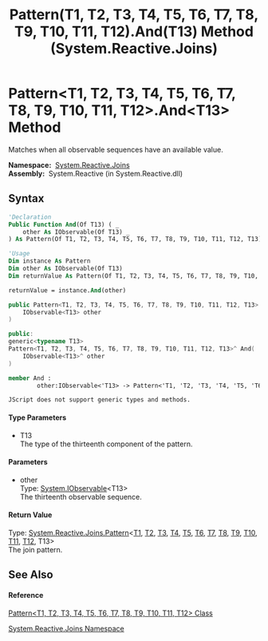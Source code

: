 ﻿---
title: Pattern(T1, T2, T3, T4, T5, T6, T7, T8, T9, T10, T11, T12).And(T13) Method  (System.Reactive.Joins)
TOCTitle: And(T13) Method
ms:assetid: M:System.Reactive.Joins.Pattern`12.And``1(System.IObservable{``0})
ms:mtpsurl: https://msdn.microsoft.com/en-us/library/Hh229795(v=VS.103)
ms:contentKeyID: 36069466
ms.date: 06/28/2011
mtps_version: v=VS.103
f1_keywords:
- System.Reactive.Joins.Pattern`12.And``1
dev_langs:
- CSharp
- JScript
- VB
- FSharp
- c++
---

# Pattern\<T1, T2, T3, T4, T5, T6, T7, T8, T9, T10, T11, T12\>.And\<T13\> Method

Matches when all observable sequences have an available value.

**Namespace:**  [System.Reactive.Joins](hh211841\(v=vs.103\).md)  
**Assembly:**  System.Reactive (in System.Reactive.dll)

## Syntax

``` vb
'Declaration
Public Function And(Of T13) ( _
    other As IObservable(Of T13) _
) As Pattern(Of T1, T2, T3, T4, T5, T6, T7, T8, T9, T10, T11, T12, T13)
```

``` vb
'Usage
Dim instance As Pattern
Dim other As IObservable(Of T13)
Dim returnValue As Pattern(Of T1, T2, T3, T4, T5, T6, T7, T8, T9, T10, T11, T12, T13)

returnValue = instance.And(other)
```

``` csharp
public Pattern<T1, T2, T3, T4, T5, T6, T7, T8, T9, T10, T11, T12, T13> And<T13>(
    IObservable<T13> other
)
```

``` c++
public:
generic<typename T13>
Pattern<T1, T2, T3, T4, T5, T6, T7, T8, T9, T10, T11, T12, T13>^ And(
    IObservable<T13>^ other
)
```

``` fsharp
member And : 
        other:IObservable<'T13> -> Pattern<'T1, 'T2, 'T3, 'T4, 'T5, 'T6, 'T7, 'T8, 'T9, 'T10, 'T11, 'T12, 'T13> 
```

``` jscript
JScript does not support generic types and methods.
```

#### Type Parameters

  - T13  
    The type of the thirteenth component of the pattern.

#### Parameters

  - other  
    Type: [System.IObservable](https://msdn.microsoft.com/en-us/library/Dd990377)\<T13\>  
    The thirteenth observable sequence.  

#### Return Value

Type: [System.Reactive.Joins.Pattern](hh229423\(v=vs.103\).md)\<[T1](hh212053\(v=vs.103\).md), [T2](hh212053\(v=vs.103\).md), [T3](hh212053\(v=vs.103\).md), [T4](hh212053\(v=vs.103\).md), [T5](hh212053\(v=vs.103\).md), [T6](hh212053\(v=vs.103\).md), [T7](hh212053\(v=vs.103\).md), [T8](hh212053\(v=vs.103\).md), [T9](hh212053\(v=vs.103\).md), [T10](hh212053\(v=vs.103\).md), [T11](hh212053\(v=vs.103\).md), [T12](hh212053\(v=vs.103\).md), T13\>  
The join pattern.  

## See Also

#### Reference

[Pattern\<T1, T2, T3, T4, T5, T6, T7, T8, T9, T10, T11, T12\> Class](hh212053\(v=vs.103\).md)

[System.Reactive.Joins Namespace](hh211841\(v=vs.103\).md)

